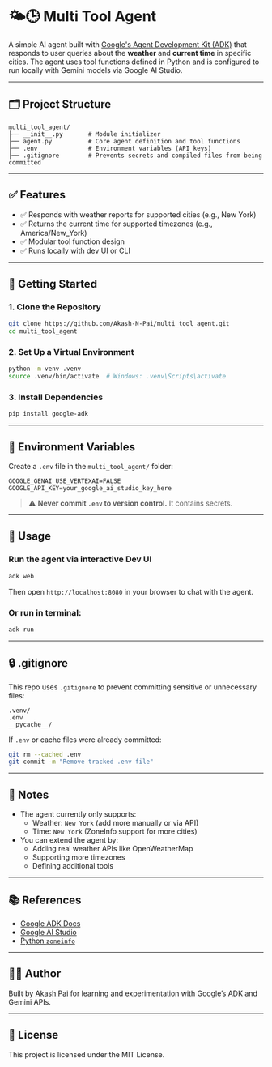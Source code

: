 # 🌤️🕒 Multi Tool Agent

A simple AI agent built with [Google's Agent Development Kit (ADK)](https://github.com/google/generative-ai-docs/tree/main/tools/agent-development-kit) that responds to user queries about the **weather** and **current time** in specific cities. The agent uses tool functions defined in Python and is configured to run locally with Gemini models via Google AI Studio.

---

## 🗂️ Project Structure

```
multi_tool_agent/
├── __init__.py       # Module initializer
├── agent.py          # Core agent definition and tool functions
├── .env              # Environment variables (API keys)
├── .gitignore        # Prevents secrets and compiled files from being committed
```

---

## ✅ Features

- ✅ Responds with weather reports for supported cities (e.g., New York)
- ✅ Returns the current time for supported timezones (e.g., America/New_York)
- ✅ Modular tool function design
- ✅ Runs locally with dev UI or CLI

---

## 🚀 Getting Started

### 1. Clone the Repository

```bash
git clone https://github.com/Akash-N-Pai/multi_tool_agent.git
cd multi_tool_agent
```

### 2. Set Up a Virtual Environment

```bash
python -m venv .venv
source .venv/bin/activate  # Windows: .venv\Scripts\activate
```

### 3. Install Dependencies

```bash
pip install google-adk
```

---

## 🔐 Environment Variables

Create a `.env` file in the `multi_tool_agent/` folder:

```
GOOGLE_GENAI_USE_VERTEXAI=FALSE
GOOGLE_API_KEY=your_google_ai_studio_key_here
```

> ⚠️ **Never commit `.env` to version control.** It contains secrets.

---

## 🧠 Usage

### Run the agent via interactive Dev UI

```bash
adk web
```

Then open `http://localhost:8080` in your browser to chat with the agent.

### Or run in terminal:

```bash
adk run
```

---

## 🔒 .gitignore

This repo uses `.gitignore` to prevent committing sensitive or unnecessary files:

```
.venv/
.env
__pycache__/
```

If `.env` or cache files were already committed:
```bash
git rm --cached .env
git commit -m "Remove tracked .env file"
```

---

## 📌 Notes

- The agent currently only supports:
  - Weather: `New York` (add more manually or via API)
  - Time: `New York` (ZoneInfo support for more cities)
- You can extend the agent by:
  - Adding real weather APIs like OpenWeatherMap
  - Supporting more timezones
  - Defining additional tools

---

## 📚 References

- [Google ADK Docs](https://github.com/google/generative-ai-docs/tree/main/tools/agent-development-kit)
- [Google AI Studio](https://aistudio.google.com)
- [Python `zoneinfo`](https://docs.python.org/3/library/zoneinfo.html)

---

## 👨‍💻 Author

Built by [Akash Pai](https://github.com/Akash-N-Pai) for learning and experimentation with Google’s ADK and Gemini APIs.

---

## 🪪 License

This project is licensed under the MIT License.
